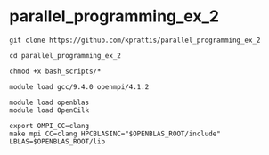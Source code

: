 # parallel_programming_ex_2

`````````````
git clone https://github.com/kprattis/parallel_programming_ex_2

cd parallel_programming_ex_2

`````````````

`````````````
chmod +x bash_scripts/*

module load gcc/9.4.0 openmpi/4.1.2

module load openblas
module load OpenCilk

export OMPI_CC=clang
make mpi CC=clang HPCBLASINC="$OPENBLAS_ROOT/include" LBLAS=$OPENBLAS_ROOT/lib

`````````````
